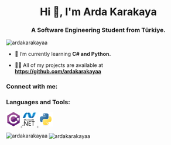 <h1 align="center">Hi 👋, I'm Arda Karakaya</h1>
<h3 align="center">A Software Engineering Student from Türkiye.</h3>

<p align="left"> <img src="https://komarev.com/ghpvc/?username=ardakarakayaa&label=Profile%20views&color=0e75b6&style=flat" alt="ardakarakayaa" /> </p>

- 🌱 I’m currently learning **C# and Python.**

- 👨‍💻 All of my projects are available at **https://github.com/ardakarakayaa**

<h3 align="left">Connect with me:</h3>
<p align="left">
</p>

<h3 align="left">Languages and Tools:</h3>
<p align="left"> <a href="https://www.w3schools.com/cs/" target="_blank" rel="noreferrer"> <img src="https://raw.githubusercontent.com/devicons/devicon/master/icons/csharp/csharp-original.svg" alt="csharp" width="40" height="40"/> </a> <a href="https://dotnet.microsoft.com/" target="_blank" rel="noreferrer"> <img src="https://raw.githubusercontent.com/devicons/devicon/master/icons/dot-net/dot-net-original-wordmark.svg" alt="dotnet" width="40" height="40"/> </a> <a href="https://www.python.org" target="_blank" rel="noreferrer"> <img src="https://raw.githubusercontent.com/devicons/devicon/master/icons/python/python-original.svg" alt="python" width="40" height="40"/> </a> </p>

<p><img align="left" src="https://github-readme-stats.vercel.app/api/top-langs?username=ardakarakayaa&show_icons=true&locale=en&layout=compact" alt="ardakarakayaa" /></p>

<p>&nbsp;<img align="center" src="https://github-readme-stats.vercel.app/api?username=ardakarakayaa&show_icons=true&locale=en" alt="ardakarakayaa" /></p>


